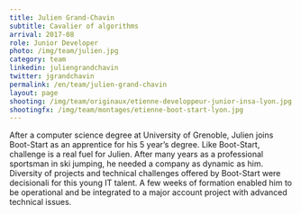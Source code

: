 ```yaml
---
title: Julien Grand-Chavin
subtitle: Cavalier of algorithms
arrival: 2017-08
role: Junior Developer
photo: /img/team/julien.jpg
category: team
linkedin: juliengrandchavin
twitter: jgrandchavin
permalink: /en/team/julien-grand-chavin
layout: page
shooting: /img/team/originaux/etienne-developpeur-junior-insa-lyon.jpg
shootingfx: /img/team/montages/etienne-boot-start-lyon.jpg
---
```

After a computer science degree at University of Grenoble, Julien joins Boot-Start as an apprentice for his 5 year’s degree. Like Boot-Start, challenge is a real fuel for Julien. After many years as a professional sportsman in ski jumping, he needed a company as dynamic as him. Diversity of projects and technical challenges offered by Boot-Start were decisionali for this young IT talent. A few weeks of formation enabled him to be operational and be integrated to a major account project with advanced technical issues.

